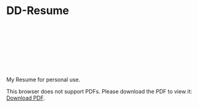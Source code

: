 # DD-Resume
My Resume for personal use.
<object data="resume.main.pdf" type="application/pdf" width="700px" height="700px">
    <embed src="resume.main.pdf">
        <p>This browser does not support PDFs. Please download the PDF to view it: <a href="resume.main.pdf">Download PDF</a>.</p>
    </embed>
</object>

